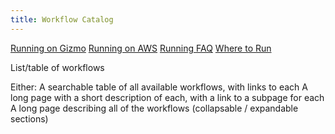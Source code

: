 ```yaml
---
title: Workflow Catalog
---
```


[Running on Gizmo](running/on_gizmo.md)
[Running on AWS](running/on_aws.md)
[Running FAQ](running/faq.md)
[Where to Run](running/where_to_run.md)





List/table of workflows

Either:
        A searchable table of all available workflows, with links to each
        A long page with a short description of each, with a link to a subpage for each
        A long page describing all of the workflows (collapsable / expandable sections)
